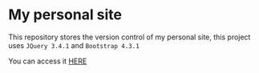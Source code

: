 # My personal site
This repository stores the version control of my personal site, this project uses `JQuery 3.4.1` and `Bootstrap 4.3.1`

You can access it [HERE](https://lucas-avelino.github.io/)
